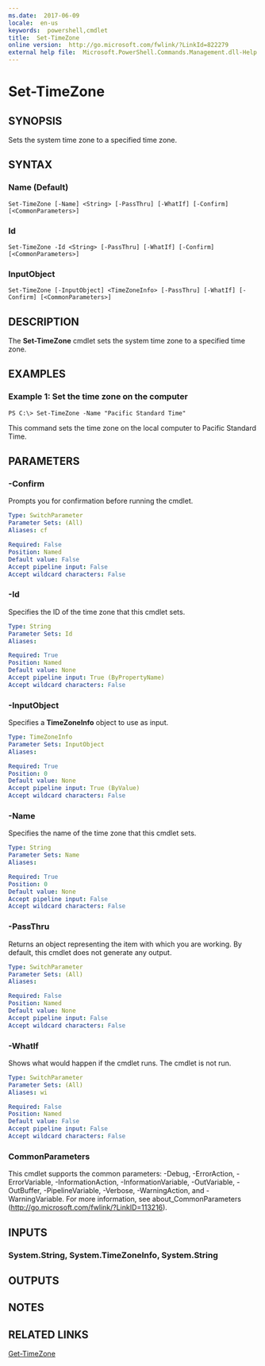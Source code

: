 ```yaml
---
ms.date:  2017-06-09
locale:  en-us
keywords:  powershell,cmdlet
title:  Set-TimeZone
online version:  http://go.microsoft.com/fwlink/?LinkId=822279
external help file:  Microsoft.PowerShell.Commands.Management.dll-Help.xml
---
```


# Set-TimeZone

## SYNOPSIS
Sets the system time zone to a specified time zone.

## SYNTAX

### Name (Default)
```
Set-TimeZone [-Name] <String> [-PassThru] [-WhatIf] [-Confirm] [<CommonParameters>]
```

### Id
```
Set-TimeZone -Id <String> [-PassThru] [-WhatIf] [-Confirm] [<CommonParameters>]
```

### InputObject
```
Set-TimeZone [-InputObject] <TimeZoneInfo> [-PassThru] [-WhatIf] [-Confirm] [<CommonParameters>]
```

## DESCRIPTION
The **Set-TimeZone** cmdlet sets the system time zone to a specified time zone.

## EXAMPLES

### Example 1: Set the time zone on the computer
```
PS C:\> Set-TimeZone -Name "Pacific Standard Time"
```

This command sets the time zone on the local computer to Pacific Standard Time.

## PARAMETERS

### -Confirm
Prompts you for confirmation before running the cmdlet.

```yaml
Type: SwitchParameter
Parameter Sets: (All)
Aliases: cf

Required: False
Position: Named
Default value: False
Accept pipeline input: False
Accept wildcard characters: False
```

### -Id
Specifies the ID of the time zone that this cmdlet sets.

```yaml
Type: String
Parameter Sets: Id
Aliases: 

Required: True
Position: Named
Default value: None
Accept pipeline input: True (ByPropertyName)
Accept wildcard characters: False
```

### -InputObject
Specifies a **TimeZoneInfo** object to use as input.

```yaml
Type: TimeZoneInfo
Parameter Sets: InputObject
Aliases: 

Required: True
Position: 0
Default value: None
Accept pipeline input: True (ByValue)
Accept wildcard characters: False
```

### -Name
Specifies the name of the time zone that this cmdlet sets.

```yaml
Type: String
Parameter Sets: Name
Aliases: 

Required: True
Position: 0
Default value: None
Accept pipeline input: False
Accept wildcard characters: False
```

### -PassThru
Returns an object representing the item with which you are working.
By default, this cmdlet does not generate any output.

```yaml
Type: SwitchParameter
Parameter Sets: (All)
Aliases: 

Required: False
Position: Named
Default value: None
Accept pipeline input: False
Accept wildcard characters: False
```

### -WhatIf
Shows what would happen if the cmdlet runs.
The cmdlet is not run.

```yaml
Type: SwitchParameter
Parameter Sets: (All)
Aliases: wi

Required: False
Position: Named
Default value: False
Accept pipeline input: False
Accept wildcard characters: False
```

### CommonParameters
This cmdlet supports the common parameters: -Debug, -ErrorAction, -ErrorVariable, -InformationAction, -InformationVariable, -OutVariable, -OutBuffer, -PipelineVariable, -Verbose, -WarningAction, and -WarningVariable. For more information, see about_CommonParameters (http://go.microsoft.com/fwlink/?LinkID=113216).

## INPUTS

### System.String, System.TimeZoneInfo, System.String

## OUTPUTS

## NOTES

## RELATED LINKS

[Get-TimeZone](Get-TimeZone.md)

